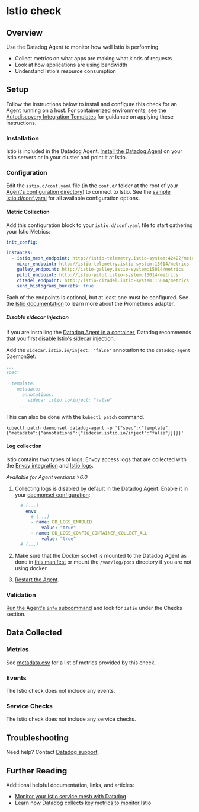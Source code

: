 # Istio check

## Overview

Use the Datadog Agent to monitor how well Istio is performing.

- Collect metrics on what apps are making what kinds of requests
- Look at how applications are using bandwidth
- Understand Istio's resource consumption

## Setup

Follow the instructions below to install and configure this check for an Agent running on a host. For containerized environments, see the [Autodiscovery Integration Templates][1] for guidance on applying these instructions.

### Installation

Istio is included in the Datadog Agent. [Install the Datadog Agent][2] on your Istio servers or in your cluster and point it at Istio.

### Configuration

Edit the `istio.d/conf.yaml` file (in the `conf.d/` folder at the root of your [Agent's configuration directory][3]) to connect to Istio. See the [sample istio.d/conf.yaml][4] for all available configuration options.

#### Metric Collection

Add this configuration block to your `istio.d/conf.yaml` file to start gathering your Istio Metrics:

```yaml
init_config:

instances:
  - istio_mesh_endpoint: http://istio-telemetry.istio-system:42422/metrics
    mixer_endpoint: http://istio-telemetry.istio-system:15014/metrics
    galley_endpoint: http://istio-galley.istio-system:15014/metrics
    pilot_endpoint: http://istio-pilot.istio-system:15014/metrics
    citadel_endpoint: http://istio-citadel.istio-system:15014/metrics
    send_histograms_buckets: true
```

Each of the endpoints is optional, but at least one must be configured. See the [Istio documentation][5] to learn more about the Prometheus adapter.

##### Disable sidecar injection

If you are installing the [Datadog Agent in a container][10], Datadog recommends that you first disable Istio's sidecar injection.

Add the `sidecar.istio.io/inject: "false"` annotation to the `datadog-agent` DaemonSet:

```yaml
...
spec:
   ...
  template:
    metadata:
      annotations:
        sidecar.istio.io/inject: "false"
     ...
```

This can also be done with the `kubectl patch` command.

```text
kubectl patch daemonset datadog-agent -p '{"spec":{"template":{"metadata":{"annotations":{"sidecar.istio.io/inject":"false"}}}}}'
```

#### Log collection

Istio contains two types of logs. Envoy access logs that are collected with the [Envoy integration][12] and [Istio logs][11].

_Available for Agent versions >6.0_

1. Collecting logs is disabled by default in the Datadog Agent. Enable it in your [daemonset configuration][4]:

   ```yaml
     # (...)
       env:
         # (...)
         - name: DD_LOGS_ENABLED
             value: "true"
         - name: DD_LOGS_CONFIG_CONTAINER_COLLECT_ALL
             value: "true"
     # (...)
   ```

2. Make sure that the Docker socket is mounted to the Datadog Agent as done in [this manifest][5] or mount the `/var/log/pods` directory if you are not using docker.

3. [Restart the Agent][13].

### Validation

[Run the Agent's `info` subcommand][6] and look for `istio` under the Checks section.

## Data Collected

### Metrics

See [metadata.csv][7] for a list of metrics provided by this check.

### Events

The Istio check does not include any events.

### Service Checks

The Istio check does not include any service checks.

## Troubleshooting

Need help? Contact [Datadog support][8].

## Further Reading

Additional helpful documentation, links, and articles:

- [Monitor your Istio service mesh with Datadog][9]
- [Learn how Datadog collects key metrics to monitor Istio][14]

[1]: https://docs.datadoghq.com/agent/autodiscovery/integrations
[2]: https://app.datadoghq.com/account/settings#agent
[3]: https://docs.datadoghq.com/agent/guide/agent-configuration-files/#agent-configuration-directory
[4]: https://github.com/DataDog/integrations-core/blob/master/istio/datadog_checks/istio/data/conf.yaml.example
[5]: https://istio.io/docs/tasks/telemetry/metrics/querying-metrics
[6]: https://docs.datadoghq.com/agent/guide/agent-commands/#agent-status-and-information
[7]: https://github.com/DataDog/integrations-core/blob/master/istio/metadata.csv
[8]: https://docs.datadoghq.com/help
[9]: https://www.datadoghq.com/blog/monitor-istio-with-datadog
[10]: https://docs.datadoghq.com/agent/kubernetes
[11]: https://istio.io/docs/tasks/telemetry/logs/collecting-logs/
[12]: https://docs.datadoghq.com/integrations/envoy/#log-collection
[13]: https://docs.datadoghq.com/agent/guide/agent-commands/#start-stop-and-restart-the-agent
[14]: https://www.datadoghq.com/blog/istio-metrics/
